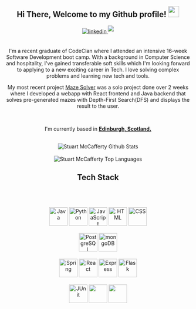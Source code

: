 <div align="center">
<h2> Hi There, Welcome to my Github profile! <img src="https://github.com/abdoachhoubi/abdoachhoubi/blob/main/gifs/Hi.gif" width="30"></h2>
<a href="https://www.linkedin.com/in/stuart-mccafferty-977a7a248/" target="_blank">
<img src=https://img.shields.io/badge/linkedin-%2300acee.svg?color=405DE6&style=for-the-badge&logo=linkedin&logoColor=white alt=linkedin style="margin-bottom: 5px;" />
</a>
<a href="https://stuart-mccafferty.github.io/portfolio/" target="_blank">
<img src=https://img.shields.io/badge/-Portfolio%20(In%20Development)-orange?style=for-the-badge style="margin-bottom: 5px;" />
</a>
<br />
<br />

I'm a recent graduate of CodeClan where I attended an intensive 16-week Software Development boot camp. With a background in Computer Science and hospitality, I've gained transferable soft skills which I'm looking forward to applying to a new exciting career in Tech. I love solving complex problems and learning new tech and tools.
	
My most recent project <a href="https://github.com/Stuart-McCafferty/MazeSolver">Maze Solver</a> was a solo project done over 2 weeks where I developed a webapp with React frontend and Java backend that solves pre-generated mazes with Depth-First Search(DFS) and displays the result to the user.  


<br />

I'm currently based in **[Edinburgh, Scotland.](https://www.google.com/maps/place/Edinburgh/@55.9469218,-3.1957065,12.25z/data=!4m5!3m4!1s0x4887b800a5982623:0x64f2147b7ce71727!8m2!3d55.953252!4d-3.188267)**


<br/>
<img align="center" src="https://github-readme-stats.vercel.app/api?username=Stuart-McCafferty&show_icons=true&count_private=true&theme=github_dark&disable_animations=true&include_all_commits=true" alt="Stuart McCafferty Github Stats">
<br />
<br />
<img src="https://github-readme-stats.vercel.app/api/top-langs/?username=Stuart-McCafferty&layout=compact&theme=github_dark&bg_color=0A0A0A" alt="Stuart McCafferty Top Languages"/>
<br />
</div>
<div align="center">

## Tech Stack

<br />
<br />
<br />
<div align="center">
	<img height="50" src="https://user-images.githubusercontent.com/25181517/117201156-9a724800-adec-11eb-9a9d-3cd0f67da4bc.png" alt="Java" title="Java" />
	<img height="50" src="https://user-images.githubusercontent.com/25181517/183423507-c056a6f9-1ba8-4312-a350-19bcbc5a8697.png" alt="Python" title="Python" />
	<img height="50" src="https://user-images.githubusercontent.com/25181517/117447155-6a868a00-af3d-11eb-9cfe-245df15c9f3f.png" alt="JavaScript" title="JavaScript" />
	<img height="50" src="https://user-images.githubusercontent.com/25181517/192158954-f88b5814-d510-4564-b285-dff7d6400dad.png" alt="HTML" title="HTML" />
	<img height="50" src="https://user-images.githubusercontent.com/25181517/183898674-75a4a1b1-f960-4ea9-abcb-637170a00a75.png" alt="CSS" title="CSS" />
</div>
</div>
<br />
<div align="center">
	<img height="50" src="https://github.com/get-icon/geticon/raw/master/icons/postgresql.svg" alt="PostgreSQL" title="PostgreSQL" />
	<img height="50" src="https://github.com/get-icon/geticon/raw/master/icons/mongodb-icon.svg" alt="mongoDB" title="mongoDB" />
</div>
<br />
<div align="center">
	<img height="50" src="https://user-images.githubusercontent.com/25181517/117201470-f6d56780-adec-11eb-8f7c-e70e376cfd07.png" alt="Spring" title="Spring" />
	<img height="50" src="https://user-images.githubusercontent.com/25181517/183897015-94a058a6-b86e-4e42-a37f-bf92061753e5.png" alt="React" title="React" />
	<img height="50" src="https://user-images.githubusercontent.com/25181517/183859966-a3462d8d-1bc7-4880-b353-e2cbed900ed6.png" alt="Express" title="Express" />
	<img height="50" src="https://ih1.redbubble.net/image.2488655049.9084/st,small,507x507-pad,600x600,f8f8f8.jpg" alt="Flask"/>
</div>
<br />
<div align="center">
	<img height="50" src="https://user-images.githubusercontent.com/25181517/117533873-484d4480-afef-11eb-9fad-67c8605e3592.png" alt="JUnit" title="JUnit" />
	<img height="50" src="https://github.com/get-icon/geticon/raw/master/icons/cypress.svg"/>
	<img height="50" src="https://www.brightest.be/wp-content/uploads/2019/06/insomnia2-1.png"/>
</div>
</div>
<br />
<br />
